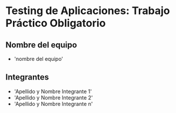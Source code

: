 # Testing de Aplicaciones: Trabajo Práctico Obligatorio

## Nombre del equipo
- 'nombre del equipo'

## Integrantes
- 'Apellido y Nombre Integrante 1'
- 'Apellido y Nombre Integrante 2'
- 'Apellido y Nombre Integrante n'
